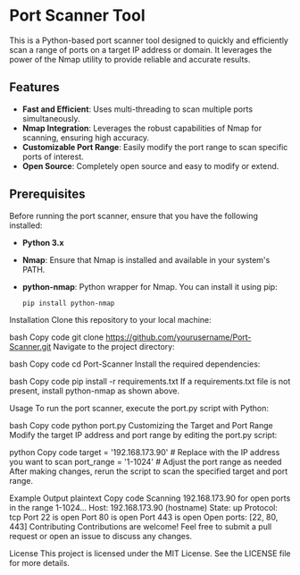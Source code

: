 # Port Scanner Tool

This is a Python-based port scanner tool designed to quickly and efficiently scan a range of ports on a target IP address or domain. It leverages the power of the Nmap utility to provide reliable and accurate results.

## Features

- **Fast and Efficient**: Uses multi-threading to scan multiple ports simultaneously.
- **Nmap Integration**: Leverages the robust capabilities of Nmap for scanning, ensuring high accuracy.
- **Customizable Port Range**: Easily modify the port range to scan specific ports of interest.
- **Open Source**: Completely open source and easy to modify or extend.

## Prerequisites

Before running the port scanner, ensure that you have the following installed:

- **Python 3.x**
- **Nmap**: Ensure that Nmap is installed and available in your system's PATH.
- **python-nmap**: Python wrapper for Nmap. You can install it using pip:

  ```bash
  pip install python-nmap
Installation
Clone this repository to your local machine:

bash
Copy code
git clone https://github.com/yourusername/Port-Scanner.git
Navigate to the project directory:

bash
Copy code
cd Port-Scanner
Install the required dependencies:

bash
Copy code
pip install -r requirements.txt
If a requirements.txt file is not present, install python-nmap as shown above.

Usage
To run the port scanner, execute the port.py script with Python:

bash
Copy code
python port.py
Customizing the Target and Port Range
Modify the target IP address and port range by editing the port.py script:

python
Copy code
target = '192.168.173.90'  # Replace with the IP address you want to scan
port_range = '1-1024'  # Adjust the port range as needed
After making changes, rerun the script to scan the specified target and port range.

Example Output
plaintext
Copy code
Scanning 192.168.173.90 for open ports in the range 1-1024...
Host: 192.168.173.90 (hostname)
State: up
Protocol: tcp
Port 22 is open
Port 80 is open
Port 443 is open
Open ports: [22, 80, 443]
Contributing
Contributions are welcome! Feel free to submit a pull request or open an issue to discuss any changes.

License
This project is licensed under the MIT License. See the LICENSE file for more details.
